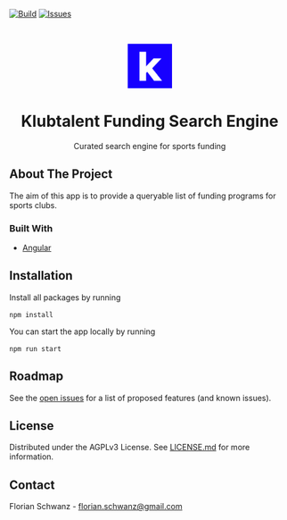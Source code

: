 [![Build](https://github.com/klubtalent/klubtalent-funding-search-engine-ng/actions/workflows/build-app-workflow.yml/badge.svg?branch=main)](https://github.com/klubtalent/klubtalent-funding-search-engine-ng/actions/workflows/build-app-workflow.yml)
[![Issues](https://img.shields.io/github/issues/klubtalent/klubtalent-funding-search-engine-ng)](https://github.com/klubtalent/klubtalent-funding-search-engine-ng/issues)

<br />
<p align="center">
  <a href="https://github.com/klubtalent/klubtalent-funding-search-engine-ng">
    <img src="./logo.png" alt="Logo" width="80" height="80">
  </a>

  <h1 align="center">Klubtalent Funding Search Engine</h1>

  <p align="center">
    Curated search engine for sports funding 
  </p>
</p>

## About The Project

The aim of this app is to provide a queryable list of funding programs for sports clubs.

### Built With

* [Angular](https://angular.io/)

## Installation

Install all packages by running

```
npm install
```

You can start the app locally by running

```
npm run start
```


## Roadmap

See the [open issues](https://github.com/klubtalent/klubtalent-funding-search-engine-ng/issues) for a list of proposed features (and
 known issues).

## License

Distributed under the AGPLv3 License. See [LICENSE.md](./LICENSE.md) for more information.

## Contact

Florian Schwanz - florian.schwanz@gmail.com
